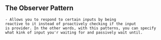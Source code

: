 ## The Observer Pattern 
    - Allows you to respond to certain inputs by being 
    reactive to it instead of proactively checking if the input
    is provider. In the other words, with this patterns, you can specify what kink of input you'r waiting for and passively wait until.